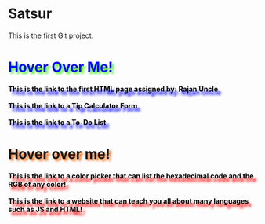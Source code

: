 # Satsur
This is the first Git project.
<html>
<style>
  #ProjectLinks {
    color: blue;
    text-shadow: 4px 4px 4px #39ff14;
    transition: transform 2s ease;
  }
  #ProjectLinks:hover {
    text-shadow: 4px 4px 4px blue;
    cursor: not-allowed;
    transform: scale(1.3);
  }
  .CodeLink {
    text-shadow: 6px 7px 4px blue;
    font-weight: bold;
  }
  .CodeLink:link {
    color: black;
    text-decoration: none;
  }
  .CodeLink:visited {
    color: purple;
    text-decoration: none;
  }
  .CodeLink:hover {
    color: red;
    cursor: pointer;
    text-decoration: underline;
  }
  .CodeLink:active {
    color: blue;
    text-decoration: underline;
  }
  .CodeLink::after {
    content: " - Coding Project"
    color: gold;
  }
  #OtherLinks {
    text-shadow: 4px 4px 4px #fe6603;
    transition: transform 2s ease;
  }
  #OtherLinks:hover {
    text-shadow: 4px 4px 4px red;
    cursor: not-allowed;
    transform: scale(1.3);
  }
  .UsefulWebsiteLink {
    text-shadow: 6px 7px 4px red;
    font-weight: bold;
  }
  .UsefulWebsiteLink:link {
    color: black;
    text-decoration: none;
  }
  .UsefulWebsiteLink:visited {
    color: purple;
    text-decoration: none;
  }
  .UsefulWebsiteLink:hover {
    color: red;
    cursor: pointer;
    text-decoration: underline;
  }
  .UsefulWebsiteLink:active {
    color: blue;
    text-decoration: underline;
  }
</style>
<body>
<h1 id="ProjectLinks">Hover Over Me!</h1>
<a class="CodeLink" href="https://satsur.github.io/Satsur/form.html">This is the link to the first HTML page assigned by: Rajan Uncle</a><br><br>
<a class="CodeLink" href="https://satsur.github.io/Satsur/Tip%20Calculator%20Code.html">This is the link to a Tip Calculator Form</a><br><br>
<a class="CodeLink" href="https://satsur.github.io/Satsur/ToDoList.html">This is the link to a To-Do List</a>
<h1 id="OtherLinks">Hover over me!</h1>
<a class="UsefulWebsiteLink" href="https://htmlcolorcodes.com/">This is the link to a color picker that can list the hexadecimal code and the RGB of any color!</a><br><br>
<a class="UsefulWebsiteLink" href="https://www.w3schools.com/">This is the link to a website that can teach you all about many languages such as JS and HTML!</a>

<script>
  ProjectLinks.onmouseover = function(){
    document.getElementById("ProjectLinks").innerHTML = "Project Links!";
  }
  OtherLinks.onmouseover = function(){
    document.getElementById("OtherLinks").innerHTML = "Other Useful Links";
  }

</script>
</body>
</html>
